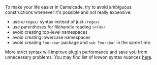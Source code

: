 To make your life easier in Camelcade, try to avoid ambiguous constructions whenever it's possible and not really expensive:

* use `m/regex/` syntax instead of just `/regex/`
* use parentheses for filehandle reading `(<FH>)`
* avoid creating top-level namespaces
* avoid creating lowercase namespaces
* avoid creating `Foo::bar` package and `sub Foo::bar` in the same time.

More strict syntax will improve plugin performance and save you from unnecessary problems. You may find list of knwon syntax nuances [here](https://github.com/hurricup/Perl5-IDEA/wiki/Perl-syntax-nuances).
